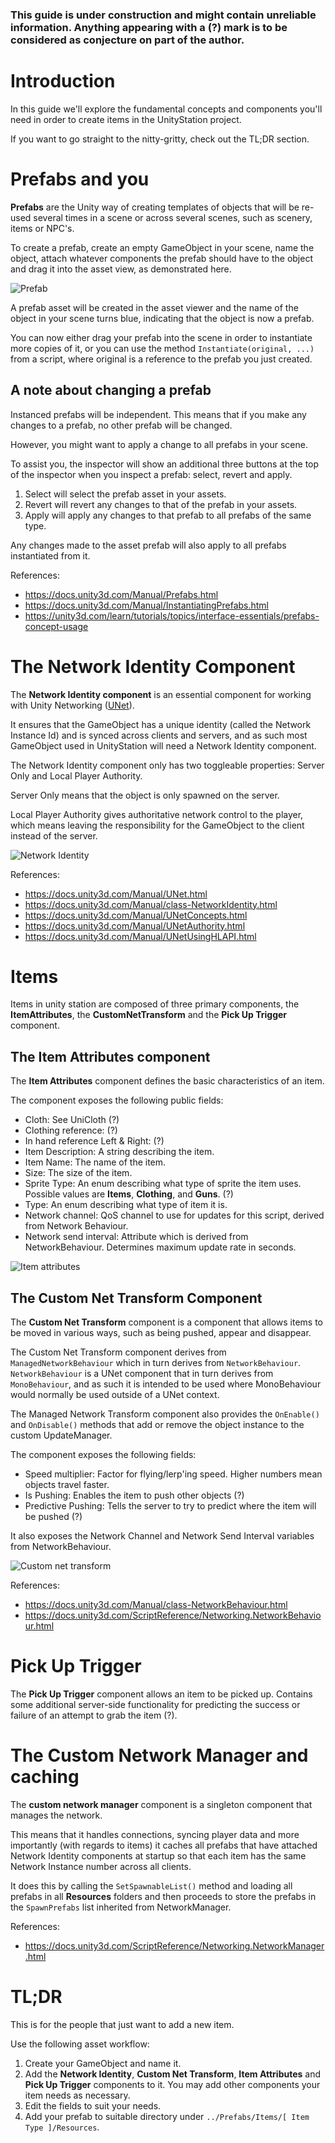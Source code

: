 ### This guide is under construction and might contain unreliable information. Anything appearing with a (?) mark is to be considered as conjecture on part of the author.

# Introduction
In this guide we'll explore the fundamental concepts and components you'll need in order to create items in the UnityStation project.

If you want to go straight to the nitty-gritty, check out the TL;DR section.

# Prefabs and you

**Prefabs** are the Unity way of creating templates of objects that will be re-used several times in a scene or across several scenes, such as scenery, items or NPC's.

To create a prefab, create an empty GameObject in your scene, name the object, attach whatever components the prefab should have to the object and drag it into the asset view, as demonstrated here.

![Prefab](https://i.imgur.com/jRnlGTN.gif)

A prefab asset will be created in the asset viewer and the name of the object in your scene turns blue, indicating that the object is now a prefab.

You can now either drag your prefab into the scene in order to instantiate more copies of it, or you can use the method `Instantiate(original, ...)` from a script, where original is a reference to the prefab you just created.

## A note about changing a prefab
Instanced prefabs will be independent. This means that if you make any changes to a prefab, no other prefab will be changed.

However, you might want to apply a change to all prefabs in your scene. 

To assist you, the inspector will show an additional three buttons at the top of the inspector when you inspect a prefab: select, revert and apply.
1. Select will select the prefab asset in your assets.
2. Revert will revert any changes to that of the prefab in your assets.
3. Apply will apply any changes to that prefab to all prefabs of the same type.

Any changes made to the asset prefab will also apply to all prefabs instantiated from it.

References:
* https://docs.unity3d.com/Manual/Prefabs.html
* https://docs.unity3d.com/Manual/InstantiatingPrefabs.html
* https://unity3d.com/learn/tutorials/topics/interface-essentials/prefabs-concept-usage

# The Network Identity Component
The **Network Identity component** is an essential component for working with Unity Networking ([UNet](https://docs.unity3d.com/Manual/UNet.html)).

It ensures that the GameObject has a unique identity (called the Network Instance Id) and is synced across clients and servers, and as such most GameObject used in UnityStation will need a Network Identity component.

The Network Identity component only has two toggleable properties: Server Only and Local Player Authority.

Server Only means that the object is only spawned on the server.

Local Player Authority gives authoritative network control to the player, which means leaving the responsibility for the GameObject to the client instead of the server.

![Network Identity](https://i.imgur.com/gQvX5fm.png)

References:
* https://docs.unity3d.com/Manual/UNet.html
* https://docs.unity3d.com/Manual/class-NetworkIdentity.html
* https://docs.unity3d.com/Manual/UNetConcepts.html
* https://docs.unity3d.com/Manual/UNetAuthority.html
* https://docs.unity3d.com/Manual/UNetUsingHLAPI.html

# Items
Items in unity station are composed of three primary components, the **ItemAttributes**, the **CustomNetTransform** and the **Pick Up Trigger** component.

## The Item Attributes component

The **Item Attributes** component defines the basic characteristics of an item.

The component exposes the following public fields:
* Cloth: See UniCloth (?)
* Clothing reference: (?)
* In hand reference Left & Right: (?)
* Item Description: A string describing the item.
* Item Name: The name of the item.
* Size: The size of the item.
* Sprite Type: An enum describing what type of sprite the item uses. Possible values are **Items**, **Clothing**, and **Guns**. (?)
* Type: An enum describing what type of item it is.
* Network channel: QoS channel to use for updates for this script, derived from Network Behaviour.
* Network send interval: Attribute which is derived from NetworkBehaviour. Determines maximum update rate in seconds.

![Item attributes](https://i.imgur.com/4LseziQ.png)

## The Custom Net Transform Component
The **Custom Net Transform** component is a component that allows items to be moved in various ways, such as being pushed, appear and disappear.

The Custom Net Transform component derives from `ManagedNetworkBehaviour` which in turn derives from `NetworkBehaviour`.
`NetworkBehaviour` is a UNet component that in turn derives from `MonoBehaviour`, and as such it is intended to be used where MonoBehaviour would normally be used outside of a UNet context.

The Managed Network Transform component also provides the `OnEnable()` and `OnDisable()` methods that add or remove the object instance to the custom UpdateManager.

The component exposes the following fields:
* Speed multiplier: Factor for flying/lerp'ing speed. Higher numbers mean objects travel faster.
* Is Pushing: Enables the item to push other objects (?)
* Predictive Pushing: Tells the server to try to predict where the item will be pushed (?)

It also exposes the Network Channel and Network Send Interval variables from NetworkBehaviour.

![Custom net transform](https://i.imgur.com/APfCmFX.png)

References:
* https://docs.unity3d.com/Manual/class-NetworkBehaviour.html
* https://docs.unity3d.com/ScriptReference/Networking.NetworkBehaviour.html

# Pick Up Trigger
The **Pick Up Trigger** component allows an item to be picked up. Contains some additional server-side functionality for predicting the success or failure of an attempt to grab the item (?).

# The Custom Network Manager and caching
The **custom network manager** component is a singleton component that manages the network.

This means that it handles connections, syncing player data and more importantly (with regards to items) it caches all prefabs that have attached Network Identity components at startup so that each item has the same Network Instance number across all clients.

It does this by calling the `SetSpawnableList()` method and loading all prefabs in all **Resources** folders and then proceeds to store the prefabs in the `SpawnPrefabs` list inherited from NetworkManager.

References:
* https://docs.unity3d.com/ScriptReference/Networking.NetworkManager.html

# TL;DR
This is for the people that just want to add a new item.

Use the following asset workflow:
1. Create your GameObject and name it. 
2. Add the **Network Identity**, **Custom Net Transform**, **Item Attributes** and **Pick Up Trigger** components to it. You may add other components your item needs as necessary.
3. Edit the fields to suit your needs.
4. Add your prefab to suitable directory under `../Prefabs/Items/[ Item Type ]/Resources`.